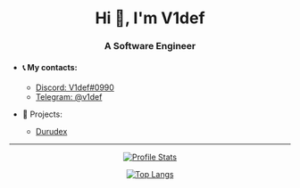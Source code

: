 <div align="center">

  <h1>Hi 👋, I'm V1def</h1>
  <h3>A Software Engineer</h3>

</div>

+ #### 📞 My contacts:
  + [Discord: V1def#0990](https://discord.com/users/411885690993901588)
  + [Telegram: @v1def](https://t.me/v1def)

+ 💼 Projects:
  + [Durudex](https://github.com/durudex)

---

<div align="center">

  [![Profile Stats](https://github-stats-alpha.vercel.app/api/?username=V1def)](https://github.com/V1def)

  [![Top Langs](https://github-readme-stats.vercel.app/api/top-langs/?username=V1def&layout=compact)](https://github.com/V1def)

</div>
